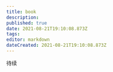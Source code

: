 ```yaml
---
title: book
description: 
published: true
date: 2021-08-21T19:10:08.873Z
tags: 
editor: markdown
dateCreated: 2021-08-21T19:10:08.873Z
---
```


待续
